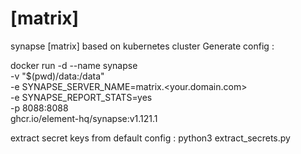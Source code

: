 # [matrix]
synapse [matrix] based on kubernetes cluster
Generate config :

docker run -d --name synapse \
  -v "$(pwd)/data:/data" \
  -e SYNAPSE_SERVER_NAME=matrix.<your.domain.com> \
  -e SYNAPSE_REPORT_STATS=yes \
  -p 8088:8088 \
  ghcr.io/element-hq/synapse:v1.121.1

extract secret keys from default config : python3 extract_secrets.py
